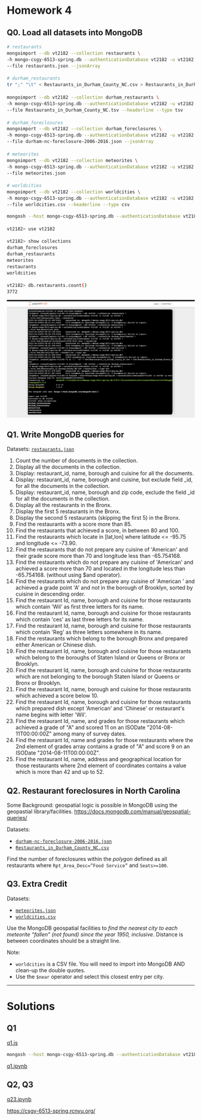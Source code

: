 # Homework 4

## Q0. Load all datasets into MongoDB

```bash
# restaurants
mongoimport --db vt2182 --collection restaurants \
-h mongo-csgy-6513-spring.db --authenticationDatabase vt2182 -u vt2182 -p vt2182 \
--file restaurants.json --jsonArray

# durham_restaurants
tr ";" "\t" < Restaurants_in_Durham_County_NC.csv > Restaurants_in_Durham_County_NC.tsv

mongoimport --db vt2182 --collection durham_restaurants \
-h mongo-csgy-6513-spring.db --authenticationDatabase vt2182 -u vt2182 -p vt2182 \
--file Restaurants_in_Durham_County_NC.tsv --headerline --type tsv

# durham_foreclosures
mongoimport --db vt2182 --collection durham_foreclosures \
-h mongo-csgy-6513-spring.db --authenticationDatabase vt2182 -u vt2182 -p vt2182 \
--file durham-nc-foreclosure-2006-2016.json --jsonArray

# meteorites
mongoimport --db vt2182 --collection meteorites \
-h mongo-csgy-6513-spring.db --authenticationDatabase vt2182 -u vt2182 -p vt2182 \
--file meteorites.json

# worldcities
mongoimport --db vt2182 --collection worldcities \
-h mongo-csgy-6513-spring.db --authenticationDatabase vt2182 -u vt2182 -p vt2182 \
--file worldcities.csv --headerline --type csv
```

```bash
mongosh --host mongo-csgy-6513-spring.db --authenticationDatabase vt2182 -u vt2182 -p vt2182

vt2182> use vt2182

vt2182> show collections
durham_foreclosures
durham_restaurants
meteorites
restaurants
worldcities

vt2182> db.restaurants.count()
3772
```

![](./q0.png)

## Q1. Write MongoDB queries for

Datasets: [`restaurants.json`](./restaurants.json)

1. Count the number of documents in the collection.
2. Display all the documents in the collection.
3. Display: restaurant_id, name, borough and cuisine for all the documents.
4. Display: restaurant_id, name, borough and cuisine, but exclude field _id, for all the documents in the collection.
5. Display: restaurant_id, name, borough and zip code, exclude the field _id for all the documents in the collection.
6. Display all the restaurants in the Bronx.
7. Display the first 5 restaurants in the Bronx.
8. Display the second 5 restaurants (skipping the first 5) in the Bronx.
9. Find the restaurants with a score more than 85.
10. Find the restaurants that achieved a score, in between 80 and 100.
11. Find the restaurants which locate in [lat,lon] where latitude <= -95.75 and longitude <= -73.90.
12. Find the restaurants that do not prepare any cuisine of 'American' and their grade score more than 70 and longitude less than -65.754168.
13. Find the restaurants which do not prepare any cuisine of 'American' and achieved a score more than 70 and located in the longitude less than -65.754168. (without using $and operator).
14. Find the restaurants which do not prepare any cuisine of 'American ' and achieved a grade point 'A'  and not in the borough of Brooklyn, sorted by cuisine in descending order.
15. Find the restaurant Id, name, borough and cuisine for those restaurants which contain 'Wil' as first three letters for its name.
16. Find the restaurant Id, name, borough and cuisine for those restaurants which contain 'ces' as last three letters for its name.
17. Find the restaurant Id, name, borough and cuisine for those restaurants which contain 'Reg' as three letters somewhere in its name.
18. Find the restaurants which belong to the borough Bronx and prepared either American or Chinese dish.
19. Find the restaurant Id, name, borough and cuisine for those restaurants which belong to the boroughs of Staten Island or Queens or Bronx or Brooklyn.
20. Find the restaurant Id, name, borough and cuisine for those restaurants which are not belonging to the borough Staten Island or Queens or Bronx or Brooklyn.
21. Find the restaurant Id, name, borough and cuisine for those restaurants which achieved a score below 10.
22. Find the restaurant Id, name, borough and cuisine for those restaurants which prepared dish except 'American' and 'Chinese' or restaurant's name begins with letter 'Wil'.
23. Find the restaurant Id, name, and grades for those restaurants which achieved a grade of "A" and scored 11 on an ISODate "2014-08-11T00:00:00Z" among many of survey dates.
24. Find the restaurant Id, name and grades for those restaurants where the 2nd element of grades array contains a grade of "A" and score 9 on an ISODate "2014-08-11T00:00:00Z".
25. Find the restaurant Id, name, address and geographical location for those restaurants where 2nd element of coordinates contains a value which is more than 42 and up to 52.

## Q2. Restaurant foreclosures in North Carolina

Some Background: geospatial logic is possible in MongoDB using the geopastial library/facilities. https://docs.mongodb.com/manual/geospatial-queries/

Datasets:
- [`durham-nc-foreclosure-2006-2016.json`](./durham-nc-foreclosure-2006-2016.json)
- [`Restaurants_in_Durham_County_NC.csv`](./Restaurants_in_Durham_County_NC.csv)

Find the number of foreclosures within the _polygon_ defined as all restaurants where `Rpt_Area_Desc=”Food Service”` and `Seats>=100`.

## Q3. Extra Credit

Datasets:
- [`meteorites.json`](./meteorites.json)
- [`worldcities.csv`](./worldcities.csv)

Use the MongoDB geospatial facilities to *find the nearest city to each meteorite “fallen” (not found) since the year 1950, inclusive*. Distance is between coordinates should be a straight line. 

Note: 
- `worldcities` is a CSV file. You will need to import into MongoDB AND clean-up the double quotes.
- Use the `$near` operator and select this closest entry per city.

---

# Solutions

## Q1

[q1.js](./q1.js)

```bash
mongosh --host mongo-csgy-6513-spring.db --authenticationDatabase vt2182 -u vt2182 -p vt2182 < q1.js
```

[q1.ipynb](./q1.ipynb)

## Q2, Q3

[q23.ipynb](./q23.ipynb)

https://csgy-6513-spring.rcnyu.org/

